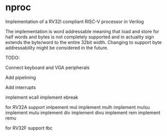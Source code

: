 # nproc
Implementation of a RV32I compliant RISC-V processor in Verilog

The implementation is word addressable meaning that load and store for half words and bytes is not completely supported and in actuality sign extends the byte/word to the entire 32bit width. Changing to support byte addressability might be considered in the future.

TODO:

Connect keyboard and VGA peripherals

Add pipelining

Add interrupts

implement ecall
implement ebreak


for RV32A support
imlpement mul
implement mulh
implement mulsu
implement mulu
implement div
implement divu
implement rem
implement remu

for RV32F support
tbc